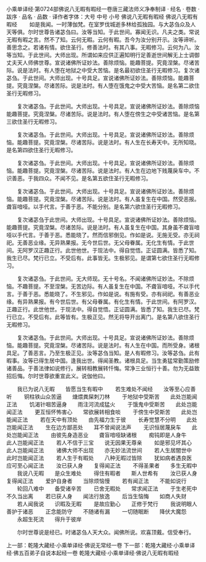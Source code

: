 小乘单译经·第0724部佛说八无暇有暇经一卷唐三藏法师义净奉制译
· 经名 · 卷数 · 跋序
· 品名 · 品数 · 译作者字体：大号 中号 小号
佛说八无暇有暇经
佛说八无暇有暇经
　　如是我闻。一时薄伽梵。在室罗伐城逝多林给孤独园。与大苾刍众及人天等俱。尔时世尊告诸苾刍曰。汝等当知。于此世间。寡闻无识。凡夫之类。常说无暇有暇之言。然不了知。云何无暇。云何有暇。吾今为汝分别开示。汝等谛听。善思念之。若诸有情。欲住圣行。修善法时。有其八事。无暇修习。云何为八。汝等当知。于此世间。大师出现。所谓如来应供正遍知明行足善逝世间解无上士调御丈夫天人师佛世尊。宣说诸佛所证妙法。善除烦恼。能趣菩提。究竟涅槃。尽诸苦际。说是法时。有人堕在地狱之中受大苦恼。是名最初欲住圣行无暇修习。复次诸苾刍。于此世间。大师出现。十号具足。宣说诸佛所证妙法。善除烦恼。能趣菩提。究竟涅槃。尽诸苦际。说是法时。有人堕在饿鬼之中受大苦恼。是名第二欲住圣行无暇修习。

　　复次诸苾刍。于此世间。大师出现。十号具足。宣说诸佛所证妙法。善除烦恼能趣菩提。究竟涅槃。尽诸苦际。说是法时。有人堕在傍生之中受诸苦恼。是名第三欲住圣行无暇修习。

　　复次诸苾刍。于此世间。大师出现。十号具足。宣说诸佛所证妙法。善除烦恼。能趣菩提。究竟涅槃。尽诸苦际。说是法时。有人生在长寿天中。无所知晓。是名第四欲住圣行无暇修习。

　　复次诸苾刍。于此世间。大师出现。十号具足。宣说诸佛所证妙法。善除烦恼。能趣菩提。究竟涅槃。尽诸苦际。说是法时。有人生在边地下贱蔑戾车中。不识善恶。于我四众。不闻不见。是名第五欲住圣行无暇修习。

　　复次诸苾刍。于此世间。大师出现。十号具足。宣说诸佛所证妙法。善除烦恼。能趣菩提。究竟涅槃。尽诸苦际。说是法时。有人虽复生在中国。然受恶报。聋盲喑哑。以手代言。于善于恶。不能分别。是名第六欲住圣行无暇修习。

　　复次诸苾刍于此世间。大师出现。十号具足。宣说诸佛所证妙法。善除烦恼。能趣菩提。究竟涅槃。尽诸苦际。说是法时。有人虽复生在中国。其身虽不聋盲喑哑以手代言。于善于恶。悉能晓了。然而信邪倒见。作如是说。无施无受。亦无祠祀。无善恶业缘。无异熟果报。无今世后世。无父母眷属。无化生有情。于此世间。无阿罗汉正趣正行。此世他世。于现法中。得自觉悟。正证圆满。皆悉了知。我生已尽。梵行已立。不受后有。此事皆无。生极邪见。是谓第七欲住圣行无暇修习。

　　复次诸苾刍。于此世间。无大师现。无十号名。不闻诸佛所证妙法。不除烦恼。不趣菩提。不至涅槃。无苦边际。有人虽复生在中国。不聋盲喑哑。不以手代言。于善于恶。悉能晓了。不生邪见。作如是说。有施有受。亦有祠祀。有善恶业缘。有异熟果报。有今世后世。有父母眷属。有化生有情。于此世间。有阿罗汉。正趣正行。此世他世。于现法中。得自觉悟。正证圆满。皆悉了知。我生已尽。梵行已立。不受后有。此等皆有。生极正见。然无将导开出离门。是名第八欲住圣行无暇修习。

　　复次诸苾刍。于此世间。大师出现。十号具足。宣说诸佛所证妙法。善除烦恼。能趣菩提。究竟涅槃。尽诸苦际。说是法时。有人生在中国。而所受身。诸根具足。了善恶言。乃至生极正见。汝等苾刍当知。是人有暇修习。汝等苾刍。此有暇事。汝等已得生居中国。逢我出世。得闻圣教。诸根具足。当生勇猛常勤策励修诸善品。于善法律如说修行。展转相教展转忏悔。常净三业恒行十善。勿为无益致招后悔。尔时世尊欲重宣此义。说伽他曰。

　　我已为说八无暇　　皆愿当生有暇中
　　若生难处不闻经　　汝等至心应善听
　　铜柱铁山众苦逼　　煻煨粪屎刺刀林
　　于地狱中受斯苦　　此处岂能闻正法
　　饥渴针咽苦逼身　　雨注河流成猛火
　　于饿鬼中受斯苦　　此处岂能闻正法
　　更互恒怀怖害心　　常欲展转相食啖
　　于傍生中受斯苦　　此处岂能闻正法
　　若在天中有顶处　　由先福力生于彼
　　长寿觉慧不分明　　此处岂能闻正法
　　生在边方鄙恶处　　耳不曾闻说法声
　　无识恒居蔑戾车　　此处岂能闻正法
　　由彼先身造恶业　　聋盲喑哑缺诸根
　　痴钝即是人身牛　　此人岂能闻正法
　　若人不信于三宝　　说无因果无尊亲
　　如是邪见坏其心　　此人岂能闻正法
　　诸佛大师不出现　　亦无妙法流世间
　　若人生居闇世中　　此时岂能闻正法
　　若人生于有暇处　　八种无暇过皆除
　　犹如病者遇良医　　应可至心闻正法
　　汝已获人身　　复得闻正法
　　不得圣果者　　多生无暇中
　　我说八无暇　　是众生难处
　　得住有暇者　　斯人世希有
　　汝已获人身　　复得闻正法
　　爱护自身者　　当除烦恼慢
　　若有闻正法　　不能如说行
　　轮回八难中　　备受诸辛苦
　　已舍无暇处　　常求闻正法
　　于生老死中　　不久当出离
　　若已获人身　　闻法行放逸
　　后当生恼悔　　如商人失财
　　若人闻我说　　识暇及无暇
　　是故应勤心　　正修于梵行
　　我说明眼人　　善护于诸恶
　　正念能防守　　不随诸有漏
　　一切随眠断　　降伏大魔怨
　　永超生死流　　得升于彼岸

　　尔时世尊说是经已。时诸苾刍人天大众。闻佛所说。欢喜顶戴。信受奉行。

上一部：乾隆大藏经·小乘单译经·佛说无常经一卷
下一部：乾隆大藏经·小乘单译经·佛五百弟子自说本起经一卷
乾隆大藏经·小乘单译经·佛说八无暇有暇经